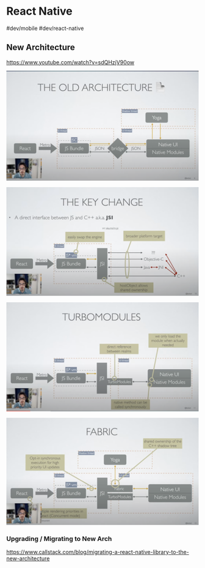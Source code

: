 # React Native

#dev/mobile #dev/react-native

## New Architecture

https://www.youtube.com/watch?v=sdQHzjV90ow


![](2022-09-react-native-old-arch.png)

![](2022-09-12-07-37-43.png)

![](2022-09-12-07-38-24.png)

![](2022-09-12-07-39-01.png)




### Upgrading / Migrating to New Arch
https://www.callstack.com/blog/migrating-a-react-native-library-to-the-new-architecture